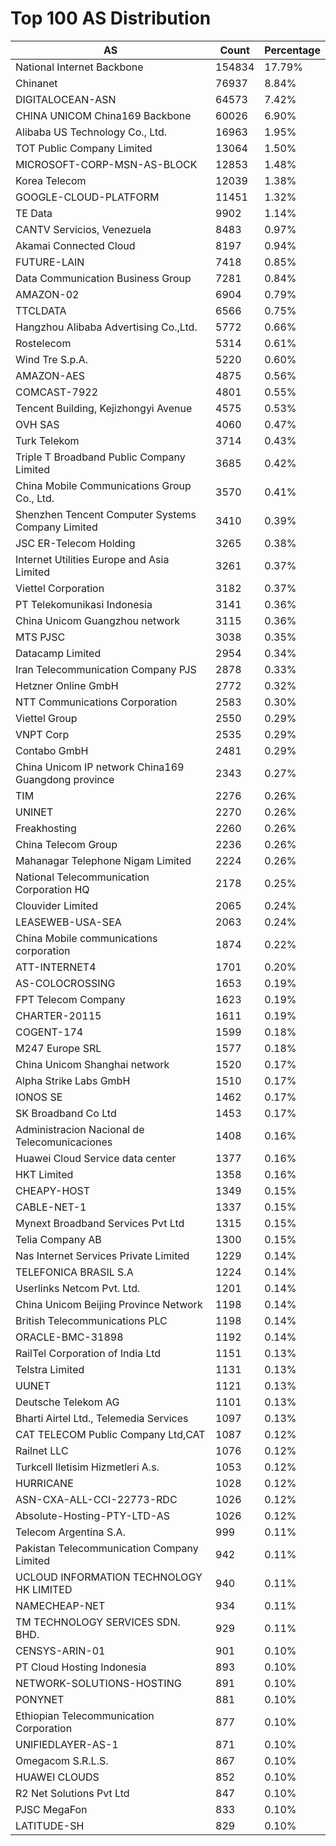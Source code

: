 # Top 100 AS Distribution
| AS | Count | Percentage |
|----|----|----|
| National Internet Backbone | 154834 | 17.79% |
| Chinanet | 76937 | 8.84% |
| DIGITALOCEAN-ASN | 64573 | 7.42% |
| CHINA UNICOM China169 Backbone | 60026 | 6.90% |
| Alibaba US Technology Co., Ltd. | 16963 | 1.95% |
| TOT Public Company Limited | 13064 | 1.50% |
| MICROSOFT-CORP-MSN-AS-BLOCK | 12853 | 1.48% |
| Korea Telecom | 12039 | 1.38% |
| GOOGLE-CLOUD-PLATFORM | 11451 | 1.32% |
| TE Data | 9902 | 1.14% |
| CANTV Servicios, Venezuela | 8483 | 0.97% |
| Akamai Connected Cloud | 8197 | 0.94% |
| FUTURE-LAIN | 7418 | 0.85% |
| Data Communication Business Group | 7281 | 0.84% |
| AMAZON-02 | 6904 | 0.79% |
| TTCLDATA | 6566 | 0.75% |
| Hangzhou Alibaba Advertising Co.,Ltd. | 5772 | 0.66% |
| Rostelecom | 5314 | 0.61% |
| Wind Tre S.p.A. | 5220 | 0.60% |
| AMAZON-AES | 4875 | 0.56% |
| COMCAST-7922 | 4801 | 0.55% |
| Tencent Building, Kejizhongyi Avenue | 4575 | 0.53% |
| OVH SAS | 4060 | 0.47% |
| Turk Telekom | 3714 | 0.43% |
| Triple T Broadband Public Company Limited | 3685 | 0.42% |
| China Mobile Communications Group Co., Ltd. | 3570 | 0.41% |
| Shenzhen Tencent Computer Systems Company Limited | 3410 | 0.39% |
| JSC ER-Telecom Holding | 3265 | 0.38% |
| Internet Utilities Europe and Asia Limited | 3261 | 0.37% |
| Viettel Corporation | 3182 | 0.37% |
| PT Telekomunikasi Indonesia | 3141 | 0.36% |
| China Unicom Guangzhou network | 3115 | 0.36% |
| MTS PJSC | 3038 | 0.35% |
| Datacamp Limited | 2954 | 0.34% |
| Iran Telecommunication Company PJS | 2878 | 0.33% |
| Hetzner Online GmbH | 2772 | 0.32% |
| NTT Communications Corporation | 2583 | 0.30% |
| Viettel Group | 2550 | 0.29% |
| VNPT Corp | 2535 | 0.29% |
| Contabo GmbH | 2481 | 0.29% |
| China Unicom IP network China169 Guangdong province | 2343 | 0.27% |
| TIM | 2276 | 0.26% |
| UNINET | 2270 | 0.26% |
| Freakhosting | 2260 | 0.26% |
| China Telecom Group | 2236 | 0.26% |
| Mahanagar Telephone Nigam Limited | 2224 | 0.26% |
| National Telecommunication Corporation HQ | 2178 | 0.25% |
| Clouvider Limited | 2065 | 0.24% |
| LEASEWEB-USA-SEA | 2063 | 0.24% |
| China Mobile communications corporation | 1874 | 0.22% |
| ATT-INTERNET4 | 1701 | 0.20% |
| AS-COLOCROSSING | 1653 | 0.19% |
| FPT Telecom Company | 1623 | 0.19% |
| CHARTER-20115 | 1611 | 0.19% |
| COGENT-174 | 1599 | 0.18% |
| M247 Europe SRL | 1577 | 0.18% |
| China Unicom Shanghai network | 1520 | 0.17% |
| Alpha Strike Labs GmbH | 1510 | 0.17% |
| IONOS SE | 1462 | 0.17% |
| SK Broadband Co Ltd | 1453 | 0.17% |
| Administracion Nacional de Telecomunicaciones | 1408 | 0.16% |
| Huawei Cloud Service data center | 1377 | 0.16% |
| HKT Limited | 1358 | 0.16% |
| CHEAPY-HOST | 1349 | 0.15% |
| CABLE-NET-1 | 1337 | 0.15% |
| Mynext Broadband Services Pvt Ltd | 1315 | 0.15% |
| Telia Company AB | 1300 | 0.15% |
| Nas Internet Services Private Limited | 1229 | 0.14% |
| TELEFONICA BRASIL S.A | 1224 | 0.14% |
| Userlinks Netcom Pvt. Ltd. | 1201 | 0.14% |
| China Unicom Beijing Province Network | 1198 | 0.14% |
| British Telecommunications PLC | 1198 | 0.14% |
| ORACLE-BMC-31898 | 1192 | 0.14% |
| RailTel Corporation of India Ltd | 1151 | 0.13% |
| Telstra Limited | 1131 | 0.13% |
| UUNET | 1121 | 0.13% |
| Deutsche Telekom AG | 1101 | 0.13% |
| Bharti Airtel Ltd., Telemedia Services | 1097 | 0.13% |
| CAT TELECOM Public Company Ltd,CAT | 1087 | 0.12% |
| Railnet LLC | 1076 | 0.12% |
| Turkcell Iletisim Hizmetleri A.s. | 1053 | 0.12% |
| HURRICANE | 1028 | 0.12% |
| ASN-CXA-ALL-CCI-22773-RDC | 1026 | 0.12% |
| Absolute-Hosting-PTY-LTD-AS | 1026 | 0.12% |
| Telecom Argentina S.A. | 999 | 0.11% |
| Pakistan Telecommunication Company Limited | 942 | 0.11% |
| UCLOUD INFORMATION TECHNOLOGY HK LIMITED | 940 | 0.11% |
| NAMECHEAP-NET | 934 | 0.11% |
| TM TECHNOLOGY SERVICES SDN. BHD. | 929 | 0.11% |
| CENSYS-ARIN-01 | 901 | 0.10% |
| PT Cloud Hosting Indonesia | 893 | 0.10% |
| NETWORK-SOLUTIONS-HOSTING | 891 | 0.10% |
| PONYNET | 881 | 0.10% |
| Ethiopian Telecommunication Corporation | 877 | 0.10% |
| UNIFIEDLAYER-AS-1 | 871 | 0.10% |
| Omegacom S.R.L.S. | 867 | 0.10% |
| HUAWEI CLOUDS | 852 | 0.10% |
| R2 Net Solutions Pvt Ltd | 847 | 0.10% |
| PJSC MegaFon | 833 | 0.10% |
| LATITUDE-SH | 829 | 0.10% |
